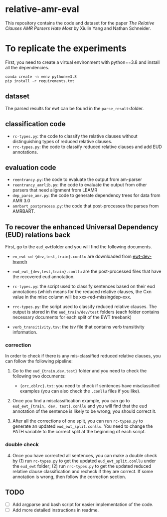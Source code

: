 # relative-amr-eval
This repository contains the code and dataset for the paper *The Relative Clauses AMR Parsers Hate Most* by Xiulin Yang and Nathan Schneider.

# To replicate the experiments
First, you need to create a virtual environment with python==3.8 and install all the dependencies.

```
conda create -n venv python==3.8
pip install -r requirements.txt
```

## dataset
The parsed results for ewt can be found in the ```parse_results```folder.
## classification code
- ```rc-types.py```: the code to classify the relative clauses without distinguishing types of reduced relative clauses.
- ```rrc-types.py```: the code to classify reduced relative clauses and add EUD annotations.
## evaluation code
- ```reentrancy.py```: the code to evaluate the output from am-parser
- ```reentrancy_amrlib.py```: the code to evaluate the output from other parsers that need alignment from LEAMR
- ```dep_parse_amr.py```: the code to generate dependency trees for data from AMR 3.0
- ```amrbart_postprocess.py```: the code that post-processes the parses from AMRBART.


## To recover the enhanced Universal Dependency (EUD) relations back
First, go to the ```eud_ewt```folder and you will find the following documents.

- ```en_ewt-ud-{dev,test,train}.conllu``` are downloaded from [ewt-dev-branch](https://github.com/xiulinyang/UD_English-EWT)
- ```eud_ewt_{dev,test,train}.conllu``` are the post-processed files that have the recovered eud annotation.
- ```rc-types.py```: the script used to classify sentences based on their eud annotations (which means for the reduced relative clauses, the Cxn value in the misc column will be xxx-red-missingdep-xxx.

- ```rrc-types.py```: the script used to classify reduced relative clauses. The output is stored in the ``eud_train/dev/test`` folders (each folder contains necessary documents for each split of the EWT treebank)

- ```verb_transitivity.tsv```: the tsv file that contains verb transitivity information. 
	

### correction
In order to check if there is any mis-classified reduced relative clauses, you can follow the following pipeline:

1. Go to the ``eud_{train,dev,test}`` folder and you need to check the following two documents:
	- ```{orc,oblrc}.txt```:  you need to check if sentences have misclassified examples (you can also check the ```.conllu``` files if you like). 

2. Once you find a misclassification example, you can go to ```eud_ewt_{train, dev, test}.conllu``` and you will find that the eud annotation of the sentence is likely to be wrong; you should correct it. 

3. After all the corrections of one split, you can run ```rc-types.py``` to generate an updated ```eud_ewt_split.conllu```. You need to change the PATH variable to the correct split at the beginning of each script.

### double check

4. Once you have corrected all sentences, you can make a double check by (1) run ```rc-types.py``` to get the updated ```eud_ewt_split.conllu``` under the ```eud_ewt``` folder; (2) run ```rrc-types.py``` to get the updated reduced relative clause classification and recheck if they are correct. If some annotation is wrong, then follow the correction section. 


## TODO
- [ ] Add argparse and bash script for easier implementation of the code.
- [ ] Add more detailed instructions in readme. 
